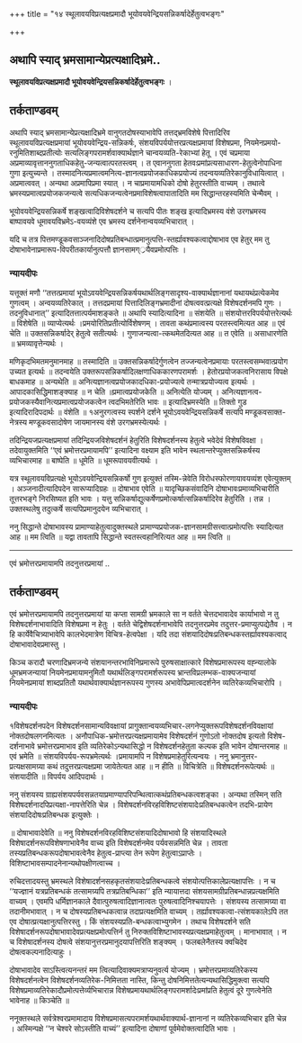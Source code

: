 +++
title = "१४ स्थूलावयविप्रत्यक्षप्रमादौ भूयोवयवेन्द्रियसन्निकर्षादेर्हेतुत्वभङ्गः"

+++


## अथापि स्याद् भ्रमसामान्येप्रत्यक्षादिभ्रमे..

**स्थूलावयविप्रत्यक्षप्रमादौ भूयोवयवेन्द्रियसन्निकर्षादेर्हेतुत्वभङ्गः** ।

## **तर्कताण्डवम्**

अथापि स्याद् भ्रमसामान्येप्रत्यक्षादिभ्रमे वानुगतदोषस्याभावेपि तत्तद्भ्रमविशेषे पित्तादिरिव स्थूलावयविप्रत्यक्षप्रमायां भूयोवयवेन्द्रिय-सन्निकर्षः, संशयविपर्ययोत्तरप्रत्यक्षप्रमायां विशेषप्रमा, नियमेनप्रमयो-रनुमितिशाब्दप्रतीत्योः सत्यलिङ्गपरामर्शवाक्यार्थज्ञाने चान्वयव्यति-रेकाभ्यां हेतू । एवं चप्रमाया अप्रमाव्यावृत्ताननुगताधिकहेतु-जन्यत्वात्परतस्त्वम् । त एवाननुगता हेतवःप्रमांप्रत्यसाधारण-हेतुत्वेनोपाधिना गुणा इत्युच्यन्ते । तस्मादनित्यप्रमात्वमनित्य-ज्ञानत्वप्रयोजकाधिकप्रयोज्यं तदन्वयव्यतिरेकानुविधायित्वात् । अप्रमात्ववत् । अन्यथा अप्रमापिप्रमा स्यात् । न चाप्रमायामधिको दोषो हेतुरस्तीति वाच्यम् । तथात्वे भ्रमस्यप्रमात्वप्रयोजकजन्यत्वे सत्यधिकजन्यत्वेनप्रमाविशेषत्वापातादिति मम सिद्धान्तरहस्यमिति चेन्मैवम् ।

भूयोवयवेन्द्रियसन्निकर्षे शङ्खत्वादिविशेषदर्शने च सत्यपि पीतः शङ्ख इत्यादिभ्रमस्य वंशे उरगभ्रमस्य बाष्पावयवे धूमावयविभ्रमेऽ-वयव्यंशे एव भ्रमस्य दर्शनेनान्वयव्यभिचारात् ।

यदि च तत्र पित्तमण्डूकवसाञ्जनादिदोषप्रतिबन्धात्प्रमानुत्पत्ति-स्तर्ह्यावश्यकत्वाद्दोषाभाव एव हेतुर् मम तु दोषाभावेनाप्रमारूप-विपरीतकार्यानुत्पत्तौ ज्ञानसामग््रयैवप्रमोत्पत्तिः ।

### **न्यायदीपः**

यत्तूक्तं मणौ ‘‘तत्तत्प्रमायां भूयोऽवयवेन्द्रियसन्निकर्षयथार्थलिङ्गसादृश्य-वाक्यार्थज्ञानानां यथायथंप्रत्येकमेव गुणत्वम् । अन्वयव्यतिरेकात् । तत्तदप्रमायां पित्तादिलिङ्गभ्रमादीनां दोषत्ववत्प्रत्यक्षे विशेषदर्शनमपि गुणः । तदनुविधानात्’’ इत्यादितत्तात्पर्यमाशङ्कते ॥ अथापि स्यादित्यादिना ॥ संशयेति ॥ संशयोत्तरविपर्ययोत्तरेत्यर्थः ॥ विशेषेति ॥ व्याप्येत्यर्थः ।प्रमयोरितिप्रतीत्योर्विशेषणम् । तावता कथंप्रमात्वस्य परतस्त्वमित्यत आह ॥ एवं चेति ॥ उक्तसन्निकर्षादेर् हेतुत्वे सतीत्यर्थः । गुणाजन्यत्वा-त्कथमेतदित्यत आह ॥ त एवेति ॥ असाधारणेति ॥ भ्रमव्यावृत्तेन्यर्थः ।

मणिकृदभिमतमनुमानमाह ॥ तस्मादिति ॥ उक्तसन्निकर्षादेर्गुणत्वेन तज्जन्यत्वेनप्रमायाः परतस्त्वसम्भवात्प्रयोग उच्यत इत्यर्थः ॥ तदन्वयेति उक्तरूपसन्निकर्षादिलक्षणाधिककारणपरामर्शः । हेतोरप्रयोजकत्वनिरासाय विपक्षे बाधकमाह ॥ अन्यथेति ॥ अनित्यज्ञानत्वप्रयोजकादधिका-प्रयोज्यत्वे तन्मात्रप्रयोज्यत्व इत्यर्थः । आपादकासिद्धिमाशङ्क्याह ॥ न चेति ॥प्रमात्वप्रयोजकेति ॥ अनित्येति योज्यम् । अनित्यज्ञानत्व-प्रयोजकस्यैवानित्यप्रमात्वप्रयोजकत्वेन त्वदभिमतेरिति भावः ॥ इत्यादिभ्रमस्येति ॥ तिक्तो गुड इत्यादिरादिपदार्थः ॥ वंशेति ॥ १अनुरगत्वस्य स्पर्शने दर्शने भूयोऽवयवेन्द्रियसन्निकर्षे सत्यपि मण्डूकवसाक्त-नेत्रस्य मण्डूकवसादोषेण जायमानस्य वंशे उरगभ्रमस्येत्यर्थः ।

तदिन्द्रियजप्रत्यक्षप्रमायां तदिन्द्रियजविशेषदर्शनं हेतुरिति विशेषदर्शनस्य हेतुत्वे भवेदेवं विशेषविवक्षा । तदेवायुक्तमिति ‘‘एवं भ्रमोत्तरप्रमायामपि’’ इत्यादिना वक्ष्याम इति भावेन स्थलान्तरेप्युक्तसन्निकर्षस्य व्यभिचारमाह ॥ बाष्पेति ॥ धूमेति ॥ धूमरूपावयवीत्यर्थः ।

यत्र स्थूलावयविप्रत्यक्षे भूयोऽवयवेन्द्रियसन्निकर्षो गुण इत्युक्तं तस्मि-न्नेवेति विरोधस्फोरणायावयव्यंश एवेत्युक्तम् । अञ्जनादीत्यादिपदेन सारूप्यादिग्रहः ॥ दोषाभाव एवेति ॥ यादृच्छिकसंवादिनि दोषाभावःप्रमाव्यभिचारीति तूत्तरभङ्गे निरसिष्यत इति भावः । यत्तु सन्निकर्षाद्युत्कर्षेणप्रमोत्कर्षात्सन्निकर्षादिरेव हेतुरिति । तन्न । उक्तस्थलेषु तदुत्कर्षे सत्यपिप्रमानुदयेन व्यभिचारात् ।

ननु सिद्धान्ते दोषाभावस्य प्रामाण्याहेतुत्वादुक्तस्थले प्रामाण्यप्रयोजक-ज्ञानसामग्रीसत्त्वात्प्रमोत्पत्तिः स्यादित्यत आह ॥ मम त्विति ॥ यद्वा तावतापि सिद्धान्ते स्वतस्त्वहानिरित्यत आह ॥ मम त्विति ॥

------------------------------------------------------------------------

एवं भ्रमोत्तरप्रमायामपि तदनुत्तरप्रमायां ..

## **तर्कताण्डवम्**

एवं भ्रमोत्तरप्रमायामपि तदनुत्तरप्रमायां या कप्ता सामग्री भ्रमकाले सा न वर्तते चेत्तदभावादेव कार्याभावो न तु विशेषदर्शनाभावादिति विशेषप्रमा न हेतुः । वर्तते चेद्विशेषदर्शनाभावेपि तदनुत्तरप्रमेव तदुत्तर-प्रमाप्युत्पद्येतैव । न हि कार्येवैचित्र्याभावेपि कालभेदमात्रेण विचित्र-हेत्वपेक्षा । यदि तदा संशयादिदोषःप्रतिबन्धकस्तर्ह्यावश्यकत्वाद् दोषाभावादेवप्रमास्तु ।

किञ्च करादौ चरणादिभ्रमजन्ये संशयानन्तरभाविनिप्रमारूपे पुरुषसाक्षात्कारे विशेषप्रमारूपस्य वह्न्यालोके धूमभ्रमजन्यायां नियमेनप्रमायामनुमितौ यथार्थलिङ्गपरामर्शरूपस्य भ्रान्तविप्रलम्भक-वाक्यजन्यायां नियमेनप्रमायां शाब्दप्रतितौ यथार्थवाक्यार्थज्ञानरूपस्य गुणस्य अभावेपिप्रमात्वदर्शनेन व्यतिरेकव्यभिचारोपि ।

### **न्यायदीपः**

१विशेषदर्शनपदेन विशेषदर्शनसामान्यविवक्षायां प्रागुक्तान्वयव्यभिचार-लगनेप्युक्तरूपविशेषदर्शनविवक्षायां नोक्तदोषलगनमित्यतः । अनौपाधिक-भ्रमोत्तरप्रत्यक्षप्रमायामेव विशेषदर्शनं गुणोऽतो नोक्तदोष इत्यतो विशेष-दर्शनाभावे भ्रमोत्तरप्रमाभाव इति व्यतिरेकोऽन्यथासिद्धो न विशेषदर्शनहेतुता कल्पक इति भावेन दोषान्तरमाह ॥ एवं भ्रमेति ॥ संशयविपर्यय-रूपभ्रमेत्यर्थः ।प्रमायामपि न विशेषप्रमाहेतुरित्यन्वयः । ननु भ्रमानुत्तर-प्रत्यक्षसामग्र्या कथं तदुत्तरप्रत्यक्षप्रमा जायेतेत्यत आह ॥ न हीति ॥ विचित्रेति ॥ विशेषदर्शनरूपेत्यर्थः ॥ संशयादीति ॥ विपर्यय आदिपदार्थः ।

ननु संशयस्य ग्राह्यसंशयपर्यवसन्नतयाप्रमाण्यापरिपन्थित्वात्कथंप्रतिबन्धकत्वशङ्का । अन्यथा तस्मिन् सति विशेषदर्शनादपिप्रत्यक्षा-नापत्तेरिति चेन्न । विशेषदर्शनविरहविशिष्टसंशयादेःप्रतिबन्धकत्वेन तदभि-प्रायेण संशयादिदोषःप्रतिबन्धक इत्युक्तेः ।

॥ दोषाभावादेवेति ॥ ननु विशेषदर्शनविरहविशिष्टसंशयादिदोषाभावो हि संशयादिस्थले विशेषादर्शनरूपविशेषणाभावेनैव वाच्य इति विशेषदर्शनमेव पर्यवसन्नमिति चेन्न । तावता तस्यप्रतिबन्धकरूपदोषाभावत्वेनैव हेतुत्व-प्राप्त्या तेन रूपेण हेतुत्वाऽप्राप्तेः । विशिष्टाभावसम्पादनेनान्यथोपक्षीणत्वाच्च ।

रुचिदत्तादयस्तु भ्रमस्थले विशेषादर्शनसहकृतसंशयादेःप्रतिबन्धकत्वे संशयोत्पत्तिकालेप्रत्यक्षापत्तिः । न च ‘‘यज्ज्ञानं यत्रप्रतिबन्धकं तत्सामग्र्यपि तत्रप्रतिबन्धिका’’ इति न्यायात्तदा संशयसामग्रीप्रतिबन्धान्नप्रत्यक्षमिति वाच्यम् । एवमपि धर्मिज्ञानकाले दैवात्पुरुषत्वादिज्ञानात्वतः पुरुषत्वादिनिश्चयापत्तेः । संशयस्य तत्सामग्र्या वा तदानीमभावात् । न च दोषस्यप्रतिबन्धकत्वान्न तदाप्रत्यक्षमिति वाच्यम् । तर्ह्यावश्यकत्वा-त्संशयकालेऽपि तत एव दोषात्प्रत्यक्षानुत्पत्तिरस्तु । किं संशयस्यप्रति-बन्धकत्वाभ्युगमेन । तथाच विशेषदर्शने सति विशेषादर्शनरूपदोषाभावादेवप्रत्यक्षप्रमोत्पत्तिर्न तु निरुक्तविशिष्टाभावस्यप्रत्यक्षप्रमाहेतुत्वम् । मानाभावात् । न च विशेषादर्शनस्य दोषत्वे संशयानुत्तरप्रमानुदयापत्तिरिति शङ्क्यम् । फलबलेनैतस्य क्वचिदेव दोषत्वकल्पनादित्याहुः ।

दोषाभावादेव साऽस्त्वित्यनन्तरं मम त्वित्यादिवाक्यमत्राप्यनुवर्त्य योज्यम् । भ्रमोत्तरप्रमाव्यतिरेकस्य विशेषदर्शनत्वेन विशेषदर्शनव्यतिरेक-निमित्तता नास्ति, किन्तु दोषनिमित्ततेत्यन्यथासिद्धिमुक्त्वा सत्यपि विशेषप्रमाव्यतिरेकादौप्रमोत्पत्तेर्व्यभिचारान्न विशेषप्रमायथार्थलिङ्गपरामर्शादेःप्रमांप्रति हेतुत्वं दूरे गुणत्वेनेति भावेनाह ॥ किञ्चेति ॥

ननूक्तस्थले सर्वत्रेश्वरप्रमामादाय विशेषप्रमासत्यपरामर्शयथार्थवाक्यार्थ-ज्ञानानां न व्यतिरेकव्यभिचार इति चेन्न । अस्मिन्पक्षे ‘‘न चेश्वरे सोऽस्तीति वाच्यं’’ इत्यादिना दोषाणां पूर्वमेवोक्तत्वादिति भावः ।

